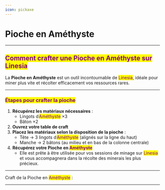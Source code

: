 ```yaml
---
icon: pickaxe
---
```


# Pioche en Améthyste

***

## <mark style="color:purple;">Comment crafter une Pioche en Améthyste sur Linesia</mark>

La **Pioche en Améthyste** est un outil incontournable de <mark style="color:purple;">Linesia</mark>, idéale pour miner plus vite et récolter efficacement vos ressources rares.

***

### <mark style="color:purple;">Étapes pour crafter la pioche</mark>

1. **Récupérez les matériaux nécessaires** :
   * Lingots d’<mark style="color:purple;">Améthyste</mark> ×3
   * Bâton ×2
2. **Ouvrez votre table de craft**
3. **Placez les matériaux selon la disposition de la pioche** :
   * Tête → 3 lingots d’<mark style="color:purple;">Améthyste</mark> (alignés sur la ligne du haut)
   * Manche → 2 bâtons (au milieu et en bas de la colonne centrale)
4. **Récupérez votre Pioche en&#x20;**<mark style="color:purple;">**Améthyste**</mark>
   * Elle est prête à être utilisée pour vos sessions de minage sur <mark style="color:purple;">Linesia</mark> et vous accompagnera dans la récolte des minerais les plus précieux.

***

Craft de la Pioche en <mark style="color:purple;">Améthyste</mark> :&#x20;



***
